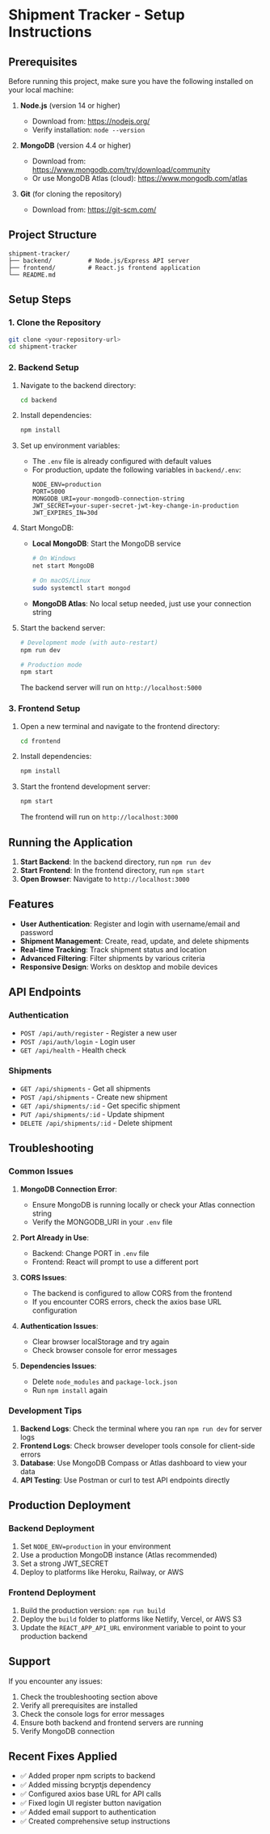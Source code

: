 # Shipment Tracker - Setup Instructions

## Prerequisites

Before running this project, make sure you have the following installed on your local machine:

1. **Node.js** (version 14 or higher)
   - Download from: https://nodejs.org/
   - Verify installation: `node --version`

2. **MongoDB** (version 4.4 or higher)
   - Download from: https://www.mongodb.com/try/download/community
   - Or use MongoDB Atlas (cloud): https://www.mongodb.com/atlas

3. **Git** (for cloning the repository)
   - Download from: https://git-scm.com/

## Project Structure

```
shipment-tracker/
├── backend/          # Node.js/Express API server
├── frontend/         # React.js frontend application
└── README.md
```

## Setup Steps

### 1. Clone the Repository
```bash
git clone <your-repository-url>
cd shipment-tracker
```

### 2. Backend Setup

1. Navigate to the backend directory:
   ```bash
   cd backend
   ```

2. Install dependencies:
   ```bash
   npm install
   ```

3. Set up environment variables:
   - The `.env` file is already configured with default values
   - For production, update the following variables in `backend/.env`:
     ```
     NODE_ENV=production
     PORT=5000
     MONGODB_URI=your-mongodb-connection-string
     JWT_SECRET=your-super-secret-jwt-key-change-in-production
     JWT_EXPIRES_IN=30d
     ```

4. Start MongoDB:
   - **Local MongoDB**: Start the MongoDB service
     ```bash
     # On Windows
     net start MongoDB
     
     # On macOS/Linux
     sudo systemctl start mongod
     ```
   - **MongoDB Atlas**: No local setup needed, just use your connection string

5. Start the backend server:
   ```bash
   # Development mode (with auto-restart)
   npm run dev
   
   # Production mode
   npm start
   ```

   The backend server will run on `http://localhost:5000`

### 3. Frontend Setup

1. Open a new terminal and navigate to the frontend directory:
   ```bash
   cd frontend
   ```

2. Install dependencies:
   ```bash
   npm install
   ```

3. Start the frontend development server:
   ```bash
   npm start
   ```

   The frontend will run on `http://localhost:3000`

## Running the Application

1. **Start Backend**: In the backend directory, run `npm run dev`
2. **Start Frontend**: In the frontend directory, run `npm start`
3. **Open Browser**: Navigate to `http://localhost:3000`

## Features

- **User Authentication**: Register and login with username/email and password
- **Shipment Management**: Create, read, update, and delete shipments
- **Real-time Tracking**: Track shipment status and location
- **Advanced Filtering**: Filter shipments by various criteria
- **Responsive Design**: Works on desktop and mobile devices

## API Endpoints

### Authentication
- `POST /api/auth/register` - Register a new user
- `POST /api/auth/login` - Login user
- `GET /api/health` - Health check

### Shipments
- `GET /api/shipments` - Get all shipments
- `POST /api/shipments` - Create new shipment
- `GET /api/shipments/:id` - Get specific shipment
- `PUT /api/shipments/:id` - Update shipment
- `DELETE /api/shipments/:id` - Delete shipment

## Troubleshooting

### Common Issues

1. **MongoDB Connection Error**:
   - Ensure MongoDB is running locally or check your Atlas connection string
   - Verify the MONGODB_URI in your `.env` file

2. **Port Already in Use**:
   - Backend: Change PORT in `.env` file
   - Frontend: React will prompt to use a different port

3. **CORS Issues**:
   - The backend is configured to allow CORS from the frontend
   - If you encounter CORS errors, check the axios base URL configuration

4. **Authentication Issues**:
   - Clear browser localStorage and try again
   - Check browser console for error messages

5. **Dependencies Issues**:
   - Delete `node_modules` and `package-lock.json`
   - Run `npm install` again

### Development Tips

1. **Backend Logs**: Check the terminal where you ran `npm run dev` for server logs
2. **Frontend Logs**: Check browser developer tools console for client-side errors
3. **Database**: Use MongoDB Compass or Atlas dashboard to view your data
4. **API Testing**: Use Postman or curl to test API endpoints directly

## Production Deployment

### Backend Deployment
1. Set `NODE_ENV=production` in your environment
2. Use a production MongoDB instance (Atlas recommended)
3. Set a strong JWT_SECRET
4. Deploy to platforms like Heroku, Railway, or AWS

### Frontend Deployment
1. Build the production version: `npm run build`
2. Deploy the `build` folder to platforms like Netlify, Vercel, or AWS S3
3. Update the `REACT_APP_API_URL` environment variable to point to your production backend

## Support

If you encounter any issues:
1. Check the troubleshooting section above
2. Verify all prerequisites are installed
3. Check the console logs for error messages
4. Ensure both backend and frontend servers are running
5. Verify MongoDB connection

## Recent Fixes Applied

- ✅ Added proper npm scripts to backend
- ✅ Added missing bcryptjs dependency
- ✅ Configured axios base URL for API calls
- ✅ Fixed login UI register button navigation
- ✅ Added email support to authentication
- ✅ Created comprehensive setup instructions